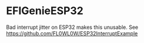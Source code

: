 # EFIGenieESP32

Bad interrupt jitter on ESP32 makes this unusable. See https://github.com/FL0WL0W/ESP32InterruptExample
